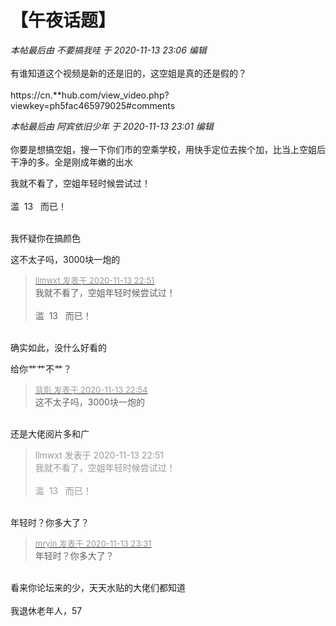 # 【午夜话题】


<i class="pstatus"> 本帖最后由 不要搞我哇 于 2020-11-13 23:06 编辑 </i><br />
<br />
有谁知道这个视频是新的还是旧的，这空姐是真的还是假的？<br />
<br />
https://cn.**hub.com/view_video.php?viewkey=ph5fac465979025#comments

<i class="pstatus"> 本帖最后由 阿宾依旧少年 于 2020-11-13 23:01 编辑 </i><br />
<br />
你要是想搞空姐，搜一下你们市的空乘学校，用快手定位去挨个加，比当上空姐后干净的多。全是刚成年嫩的出水

我就不看了，空姐年轻时候尝试过！<br />
<br />
滥&nbsp;&nbsp;13&nbsp; &nbsp;而已！<br />
<br />
<img src="static/image/smiley/default/lol.gif" smilieid="12" border="0" alt="" /><img src="static/image/smiley/default/lol.gif" smilieid="12" border="0" alt="" /><img src="static/image/smiley/default/lol.gif" smilieid="12" border="0" alt="" />

我怀疑你在搞颜色

这不太子吗，3000块一炮的

<div class="quote"><blockquote><font size="2"><a href="https://www.hostloc.com/forum.php?mod=redirect&amp;goto=findpost&amp;pid=9450945&amp;ptid=766422" target="_blank"><font color="#999999">llmwxt 发表于 2020-11-13 22:51</font></a></font><br />
我就不看了，空姐年轻时候尝试过！<br />
<br />
滥&nbsp;&nbsp;13&nbsp; &nbsp;而已！</blockquote></div><br />
确实如此，没什么好看的

给你艹艹不艹？

<div class="quote"><blockquote><font size="2"><a href="https://www.hostloc.com/forum.php?mod=redirect&amp;goto=findpost&amp;pid=9450958&amp;ptid=766422" target="_blank"><font color="#999999">背影 发表于 2020-11-13 22:54</font></a></font><br />
这不太子吗，3000块一炮的</blockquote></div><br />
还是大佬阅片多和广

<div class="quote"><blockquote><font color="#999999">llmwxt 发表于 2020-11-13 22:51</font><br />
<font color="#999999">我就不看了，空姐年轻时候尝试过！<br />
<br />
滥&nbsp;&nbsp;13&nbsp; &nbsp;而已！</font></blockquote></div><br />
年轻时？你多大了？

<div class="quote"><blockquote><font size="2"><a href="https://www.hostloc.com/forum.php?mod=redirect&amp;goto=findpost&amp;pid=9451135&amp;ptid=766422" target="_blank"><font color="#999999">mryin 发表于 2020-11-13 23:31</font></a></font><br />
年轻时？你多大了？</blockquote></div><br />
看来你论坛来的少，天天水贴的大佬们都知道<br />
<br />
我退休老年人，57
